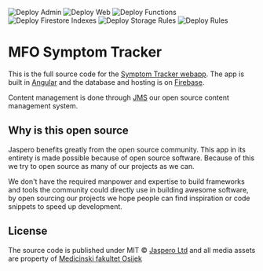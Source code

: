 ![Deploy Admin](https://github.com/Jaspero/mfo-symptop-tracker/workflows/Deploy%20CMS/badge.svg)
![Deploy Web](https://github.com/Jaspero/mfo-symptop-tracker/workflows/Deploy%20Web/badge.svg)
![Deploy Functions](https://github.com/Jaspero/mfo-symptop-tracker/workflows/Deploy%20Functions/badge.svg)
![Deploy Firestore Indexes](https://github.com/Jaspero/mfo-symptop-tracker/workflows/Deploy%20Firestore%20Indexes/badge.svg)
![Deploy Storage Rules](https://github.com/Jaspero/mfo-symptop-tracker/workflows/Deploy%20Storage%20Rules/badge.svg)
![Deploy Rules](https://github.com/Jaspero/mfo-symptop-tracker/workflows/Deploy%20Rules/badge.svg)

# MFO Symptom Tracker
This is the full source code for the [Symptom Tracker webapp](https://genos-glyco.com/).
The app is built in [Angular](https://github.com/angular) and the database and hosting is on [Firebase](https://firebase.google.com/). 

Content management is done through [JMS](https://github.com/Jaspero/jms) our open source content management system. 

## Why is this open source 

Jaspero benefits greatly from the open source community. This app in its entirety is made possible because of open source software. Because of this we try to open source as many of our projects as we can. 

We don't have the required manpower and expertise to build frameworks and tools the community could directly use in building awesome software, by open sourcing our projects we hope people can find inspiration or code snippets to speed up development. 

## License 

The source code is published under MIT © [Jaspero Ltd](mailto:info@jaspero.co) and all media assets are property of [Medicinski fakultet Osijek](http://www.mefos.unios.hr/)
